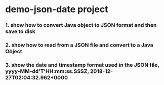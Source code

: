 # demo-json-date project

### 1. show how to convert Java object to JSON format and then save to disk

### 2. show how to read from a JSON file and convert to a Java Object

### 3. show the date and timestamp format used in the JSON file, yyyy-MM-dd'T'HH:mm:ss.SSSZ, 2018-12-27T02:04:32.962+0000
